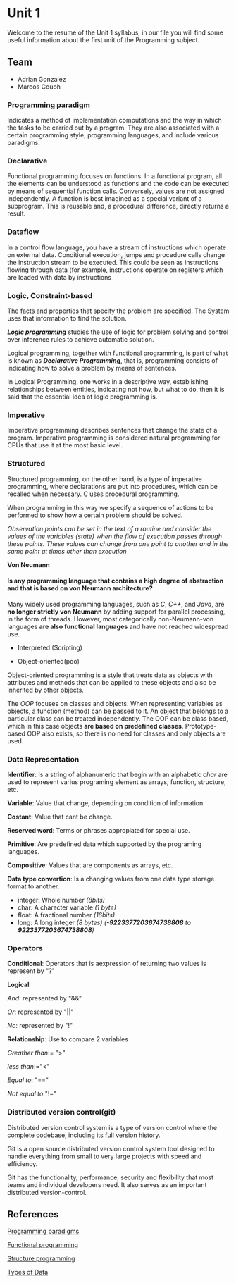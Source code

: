 # Unit 1

Welcome to the resume of the Unit 1 syllabus, in our file you will find some useful information about the first unit of the Programming subject.

## Team
+ Adrian Gonzalez
+ Marcos Couoh


### Programming paradigm

Indicates a method of implementation computations and the way in which the tasks to be carried out by a program. They are also associated with a certain programming style, programming languages, and include various paradigms.
 

### Declarative

Functional programming focuses on functions. In a functional program, all the elements can be understood as functions and the code can be executed by means of sequential function calls. Conversely, values ​​are not assigned independently. A function is best imagined as a special variant of a subprogram. This is reusable and, a procedural difference, directly returns a result.


### Dataflow


In a control flow language, you have a stream of instructions which operate on external data. Conditional execution, jumps and procedure calls change the instruction stream to be executed. This could be seen as instructions flowing through data (for example, instructions operate on registers which are loaded with data by instructions


### Logic, Constraint-based

The facts and properties that specify the problem are specified. The
System uses that information to find the solution.

**_Logic programming_** studies the use of logic for problem solving and control over inference rules to achieve automatic solution.

Logical programming, together with functional programming, is part of what is known as **_Declarative Programming_**, that is, programming consists of indicating how to solve a problem by means of sentences. 

In Logical Programming, one works in a descriptive way, establishing relationships between entities, indicating not how, but what to do, then it is said that the essential idea of logic programming is.


### Imperative

Imperative programming describes sentences that change the state of a program. Imperative programming is considered natural programming for CPUs that use it at the most basic level.

### Structured

Structured programming, on the other hand, is a type of imperative programming, where declarations are put into procedures, which can be recalled when necessary. C uses procedural programming.

When programming in this way we specify a sequence of actions to be performed to show how a certain problem should be solved.

_Observation points can be set in the text of a routine and consider the values of the variables (state) when the flow of execution passes through these points. These values can change from one point to another and in the same point at times other than execution_

**Von Neumann**

#### Is any programming language that contains a high degree of abstraction and that is based on von Neumann architecture?
Many widely used programming languages, such as _C_, _C++_, and _Java_, are **no longer strictly von Neumann** by adding support for parallel processing, in the form of threads. However, most categorically non-Neumann-von languages **are also functional languages** and have not reached widespread use.


+ Interpreted (Scripting) 

+ Object-oriented(poo)

Object-oriented programming is a style that treats data as objects with attributes and methods that can be applied to these objects and also be inherited by other objects.

The _OOP_ focuses on classes and objects. When representing variables as objects, a function (method) can be passed to it. An object that belongs to a particular class can be treated independently. The OOP can be class based, which in this case objects **are based on predefined classes**. Prototype-based OOP also exists, so there is no need for classes and only objects are used.


### Data Representation

**Identifier**: Is a string of alphanumeric that begin with an alphabetic _char_ are used to represent varius programing element as arrays, function, structure, etc.

**Variable**: Value that change, depending on condition of information.

**Costant**: Value that cant be change.

**Reserved word**: Terms or phrases appropiated for special use.

**Primitive**: Are predefined data which supported by the programing languages.

**Compositive**: Values that are components as arrays, etc.

**Data type convertion**: Is a changing values from one data type storage format to another.

+ integer: Whole number _(8bits)_
+ char: A character variable _(1 byte)_
+ float: A fractional number _(16bits)_
+ long: A long integer _(8 bytes) (**-9223377203674738808** to **9223377203674738808**)_


### Operators

**Conditional**: Operators that is aexpression of returning two values is represent by "?"

**Logical**

_And_: represented by "&&"

_Or_: represented by "||"

_No_: represented by "!"

**Relationship**: Use to compare 2 variables

_Greather than_:= ">"

_less than_:="<"

_Equal to_: "=="

_Not equal to_:"!="


### Distributed version control(git)

Distributed version control system is a type of version control where the complete codebase, including its full version history.

Git is a open source distributed version control system tool designed to handle everything from small to very large projects with speed and efficiency. 

Git has the functionality, performance, security and flexibility that most teams and individual developers need. It also serves as an important distributed version-control.


## References

[Programming paradigms](https://desarrollo.espino.info/la-alegria-de-programar/los-paradigmas-de-programacion.html)

[Functional programming](https://codigofacilito.com/articulos/programacion-funcional)

[Structure programming](https://www.ecured.cu/Programacion_estructuradahttps://www.ecured.cu/Programacion_estructurada)

[Types of Data](http://decsai.ugr.es/~jfv/ed1/c/cdrom/cap2/cap24.htm)


